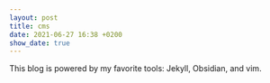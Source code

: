 ```yaml
---
layout: post
title: cms
date: 2021-06-27 16:38 +0200
show_date: true
---
```


This blog is powered by my favorite tools: Jekyll, Obsidian, and vim.
